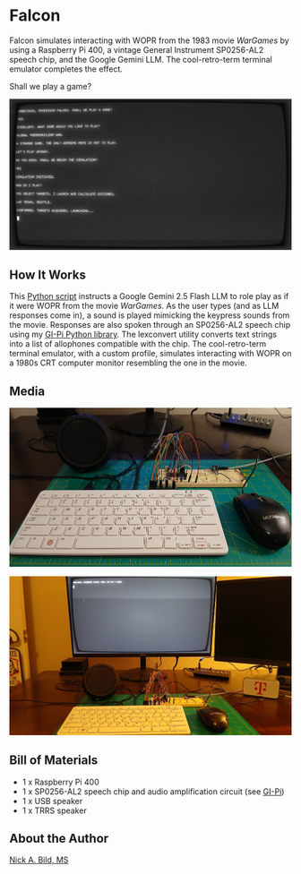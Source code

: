 # Falcon

Falcon simulates interacting with WOPR from the 1983 movie *WarGames* by using a Raspberry Pi 400, a vintage General Instrument SP0256-AL2 speech chip, and the Google Gemini LLM. The cool-retro-term terminal emulator completes the effect.

Shall we play a game?

![](https://raw.githubusercontent.com/nickbild/falcon/refs/heads/main/media/screenshot.jpg)

## How It Works

This [Python script](https://github.com/nickbild/falcon/blob/main/falcon.py) instructs a Google Gemini 2.5 Flash LLM to role play as if it were WOPR from the movie *WarGames*. As the user types (and as LLM responses come in), a sound is played mimicking the keypress sounds from the movie. Responses are also spoken through an SP0256-AL2 speech chip using my [GI-Pi Python library](https://github.com/nickbild/gi-pi). The lexconvert utility converts text strings into a list of allophones compatible with the chip. The cool-retro-term terminal emulator, with a custom profile, simulates interacting with WOPR on a 1980s CRT computer monitor resembling the one in the movie. 

## Media

![](https://raw.githubusercontent.com/nickbild/falcon/refs/heads/main/media/hardware_sm.jpg)

![](https://raw.githubusercontent.com/nickbild/falcon/refs/heads/main/media/running_falcon_sm.jpg)

## Bill of Materials

- 1 x Raspberry Pi 400
- 1 x SP0256-AL2 speech chip and audio amplification circuit (see [GI-Pi](https://github.com/nickbild/gi-pi))
- 1 x USB speaker
- 1 x TRRS speaker

## About the Author

[Nick A. Bild, MS](https://nickbild79.firebaseapp.com/#!/)
